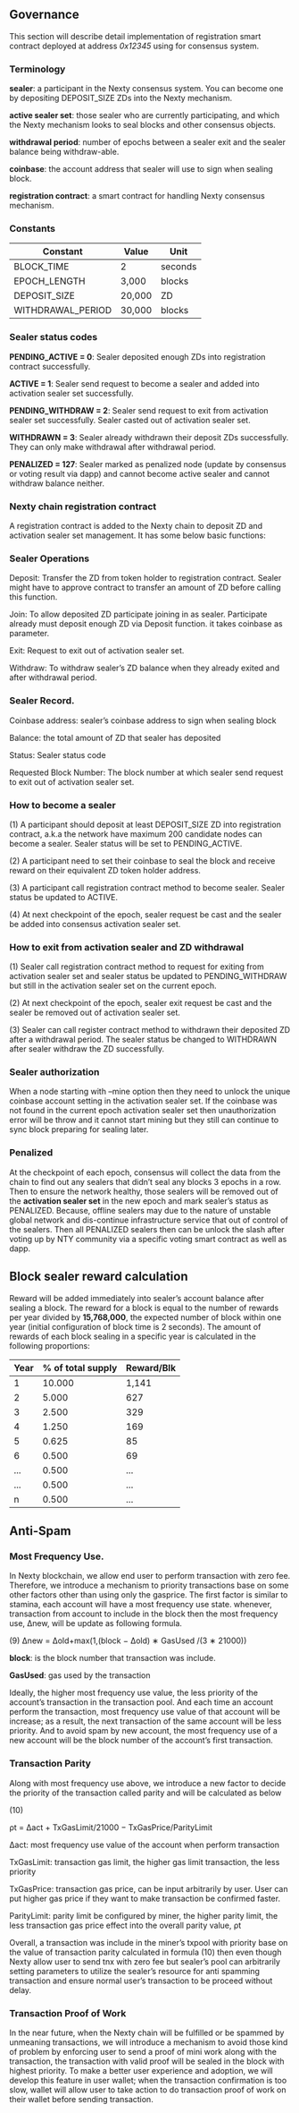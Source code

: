 ## Governance

This section will describe detail implementation of registration smart contract deployed at address *0x12345* using for consensus system.

### Terminology

**sealer**: a participant in the Nexty consensus system. You can become one by depositing DEPOSIT_SIZE ZDs into the Nexty mechanism.

**active sealer set**: those sealer who are currently participating, and which the Nexty mechanism looks to seal blocks and other consensus objects.

**withdrawal period**: number of epochs between a sealer exit and the sealer balance being withdraw-able.

**coinbase**: the account address that sealer will use to sign when sealing block.

**registration contract**: a smart contract for handling Nexty consensus mechanism.

### Constants

|Constant| Value| Unit|
|----------|---------|----|
|BLOCK_TIME| 2 |seconds|
|EPOCH_LENGTH| 3,000| blocks|
|DEPOSIT_SIZE| 20,000 |ZD|
|WITHDRAWAL_PERIOD| 30,000| blocks|

### Sealer status codes

**PENDING_ACTIVE = 0**: Sealer
deposited enough ZDs into registration contract successfully.

**ACTIVE = 1**: Sealer send request to
become a sealer and added into activation sealer set successfully.

**PENDING_WITHDRAW = 2**:
Sealer send request to exit from activation sealer set successfully. Sealer casted out of activation sealer set.

**WITHDRAWN = 3**: Sealer already
withdrawn their deposit ZDs successfully. They can only make withdrawal after withdrawal period.

**PENALIZED = 127**: Sealer marked
as penalized node (update by consensus or voting result via dapp) and
cannot become active sealer and cannot withdraw balance neither.

### Nexty chain registration contract

A registration contract is added to the Nexty
chain to deposit ZD and activation sealer
set management. It has some below basic
functions:

### Sealer Operations

Deposit: Transfer the ZD from token holder to registration contract.
Sealer might have to approve contract to transfer an amount of ZD
before calling this function.

Join: To allow deposited ZD participate joining in as sealer. Participate already must deposit enough
ZD via Deposit function. it takes
coinbase as parameter.

Exit: Request to exit out of activation
sealer set.

Withdraw: To withdraw sealer’s ZD
balance when they already exited
and after withdrawal period.

### Sealer Record.

Coinbase address: sealer’s coinbase
address to sign when sealing block

Balance: the total amount of ZD
that sealer has deposited

Status: Sealer status code

Requested Block Number: The
block number at which sealer send
request to exit out of activation
sealer set.

### How to become a sealer

(1) A participant should deposit at least
DEPOSIT_SIZE ZD into registration contract, a.k.a the network have
maximum 200 candidate nodes can
become a sealer. Sealer status will
be set to PENDING_ACTIVE.

(2) A participant need to set their coinbase to seal the block and receive reward on their equivalent ZD token
holder address.

(3) A participant call registration contract method to become sealer.
Sealer status be updated to ACTIVE.

(4) At next checkpoint of the epoch,
sealer request be cast and the sealer
be added into consensus activation
sealer set.

### How to exit from activation sealer and ZD withdrawal

(1) Sealer call registration contract
method to request for exiting
from activation sealer set and
sealer status be updated to PENDING_WITHDRAW but still in the
activation sealer set on the current
epoch.

(2) At next checkpoint of the epoch,
sealer exit request be cast and the
sealer be removed out of activation
sealer set.

(3) Sealer can call register contract
method to withdrawn their deposited ZD after a withdrawal period. The sealer status be changed to
WITHDRAWN after sealer withdraw
the ZD successfully.

### Sealer authorization

When a node
starting with –mine option then they need
to unlock the unique coinbase account setting in the activation sealer set. If the coinbase was not found in the current epoch activation sealer set then unauthorization
error will be throw and it cannot start mining but they still can continue to sync block
preparing for sealing later.

### Penalized 

At the checkpoint of each
epoch, consensus will collect the data from
the chain to find out any sealers that didn’t
seal any blocks 3 epochs in a row. Then
to ensure the network healthy, those sealers will be removed out of the **activation sealer set** in the new epoch and mark
sealer’s status as PENALIZED. Because, offline sealers may due to the nature of unstable global network and dis-continue infrastructure service that out of control of the
sealers. Then all PENALIZED sealers then
can be unlock the slash after voting up by
NTY community via a specific voting smart
contract as well as dapp.

## Block sealer reward calculation

Reward will be added immediately into
sealer’s account balance after sealing a
block. The reward for a block is equal
to the number of rewards per year divided
by **15,768,000**, the expected number of
block within one year (initial configuration
of block time is 2 seconds). The amount of
rewards of each block sealing in a specific
year is calculated in the following proportions:

|Year| % of total supply| Reward/Blk|
|----|-------|-----------|
|1 |10.000| 1,141|
|2| 5.000 |627|
|3| 2.500 |329|
|4 |1.250 |169|
|5 |0.625| 85|
|6| 0.500| 69|
|...| 0.500| ...|
|...| 0.500| ...|
|n |0.500| ...|

## Anti-Spam

### Most Frequency Use. 

In Nexty
blockchain, we allow end user to perform
transaction with zero fee. Therefore, we
introduce a mechanism to priority transactions base on some other factors other than
using only the gasprice. The first factor is
similar to stamina, each account will have
a most frequency use state. whenever,
transaction from account to include in the
block then the most frequency use, ∆new,
will be update as following formula.

(9)
∆new = ∆old+max(1,(block − ∆old) ∗ GasUsed /(3 ∗ 21000))

**block**: is the block number that transaction was include.

**GasUsed**: gas used by the transaction

Ideally, the higher most frequency use
value, the less priority of the account’s transaction in the transaction pool. And each
time an account perform the transaction,
most frequency use value of that account
will be increase; as a result, the next transaction of the same account will be less priority. And to avoid spam by new account, the
most frequency use of a new account will
be the block number of the account’s first
transaction.

### Transaction Parity 

Along with
most frequency use above, we introduce
a new factor to decide the priority of the
transaction called parity and will be calculated as below

(10) 

ρt = ∆act + TxGasLimit/21000 − TxGasPrice/ParityLimit

∆act: most frequency use value of
the account when perform transaction

TxGasLimit: transaction gas limit,
the higher gas limit transaction, the
less priority

TxGasPrice: transaction gas price,
can be input arbitrarily by user.
User can put higher gas price if they
want to make transaction be confirmed faster.

ParityLimit: parity limit be configured by miner, the higher parity
limit, the less transaction gas price effect into the overall parity value, ρt

Overall, a transaction was include in the
miner’s txpool with priority base on the
value of transaction parity calculated in formula (10) then even though Nexty allow
user to send tnx with zero fee but sealer’s
pool can arbitrarily setting parameters to
utilize the sealer’s resource for anti spamming transaction and ensure normal user’s
transaction to be proceed without delay.

### Transaction Proof of Work

In the
near future, when the Nexty chain will be
fulfilled or be spammed by unmeaning transactions, we will introduce a mechanism to
avoid those kind of problem by enforcing
user to send a proof of mini work along with
the transaction, the transaction with valid
proof will be sealed in the block with highest
priority. To make a better user experience
and adoption, we will develop this feature
in user wallet; when the transaction confirmation is too slow, wallet will allow user to
take action to do transaction proof of work
on their wallet before sending transaction.